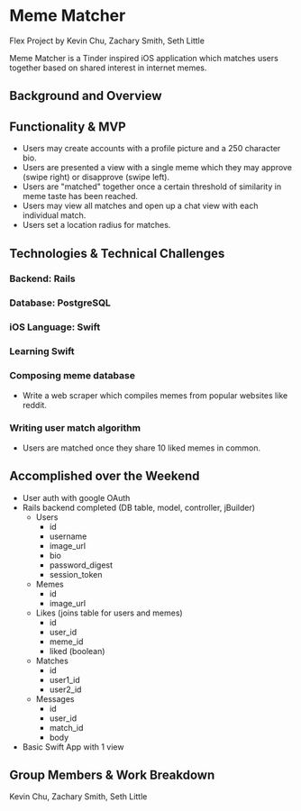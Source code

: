 # Meme Matcher
Flex Project by Kevin Chu, Zachary Smith, Seth Little

Meme Matcher is a Tinder inspired iOS application which matches users together based on shared interest in internet memes.

## Background and Overview



## Functionality & MVP
- Users may create accounts with a profile picture and a 250 character bio.
- Users are presented a view with a single meme which they may approve (swipe right) or disapprove (swipe left).
- Users are "matched" together once a certain threshold of similarity in meme taste has been reached.
- Users may view all matches and open up a chat view with each individual match.
- Users set a location radius for matches.
## Technologies & Technical Challenges
### Backend: Rails
### Database: PostgreSQL
### iOS Language: Swift

### Learning Swift

### Composing meme database
- Write a web scraper which compiles memes from popular websites like reddit.

### Writing user match algorithm
- Users are matched once they share 10 liked memes in common.

## Accomplished over the Weekend
- User auth with google OAuth
- Rails backend completed (DB table, model, controller, jBuilder)
  - Users
    - id
    - username
    - image_url
    - bio
    - password_digest
    - session_token
  - Memes
    - id
    - image_url
  - Likes (joins table for users and memes)
    - id
    - user_id
    - meme_id
    - liked (boolean)
  - Matches
    - id
    - user1_id
    - user2_id
  - Messages
    - id
    - user_id
    - match_id
    - body
- Basic Swift App with 1 view 
## Group Members & Work Breakdown
Kevin Chu, Zachary Smith, Seth Little
